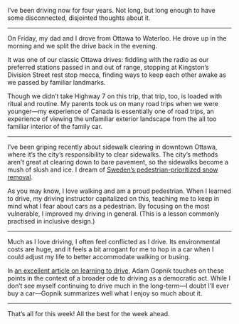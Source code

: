 I’ve been driving now for four years. Not long, but long enough to have some disconnected, disjointed thoughts about it.

***

On Friday, my dad and I drove from Ottawa to Waterloo. He drove up in the morning and we split the drive back in the evening.

It was one of our classic Ottawa drives: fiddling with the radio as our preferred stations passed in and out of range, stopping at Kingston’s Division Street rest stop mecca,  finding ways to keep each other awake as we passed by familiar landmarks.

Though we didn’t take Highway 7 on this trip, that trip, too, is loaded with ritual and routine. My parents took us on many road trips when we were younger—my experience of Canada is essentially one of road trips, an experience of viewing the unfamiliar exterior landscape from the all too familiar interior of the family car.

***

I’ve been griping recently about sidewalk clearing in downtown Ottawa, where it’s the city’s responsibility to clear sidewalks. The city’s methods aren’t great at clearing down to bare pavement, so the sidewalks become a mush of slush and ice. I dream of [Sweden’s pedestrian-prioritized snow removal](http://www.cbc.ca/news/politics/gender-analysis-budget-snow-sweden-1.4494640).

As you may know, I love walking and am a proud pedestrian. When I learned to drive, my driving instructor capitalized on this, teaching me to keep in mind what I fear about cars as a pedestrian. By focusing on the most vulnerable, I improved my driving in general. (This is a lesson commonly practised in inclusive design.)

***

Much as I love driving, I often feel conflicted as I drive. Its environmental costs are huge, and it feels a bit arrogant for me to hop in a car when I could adjust my life to better accommodate walking or busing.

In [an excellent article on learning to drive](https://www.newyorker.com/magazine/2015/02/02/drivers-seat), Adam Gopnik touches on these points in the context of a broader ode to driving as a democratic act. While I don’t see myself continuing to drive much in the long-term—I doubt I’ll ever buy a car—Gopnik summarizes well what I enjoy so much about it.

***

That’s all for this week! All the best for the week ahead.